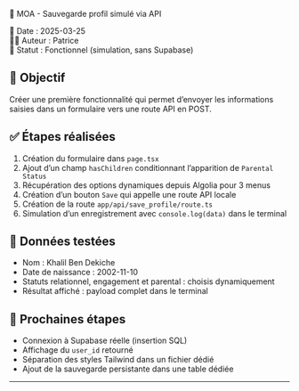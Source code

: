 📝 MOA - Sauvegarde profil simulé via API

📅 Date : 2025-03-25  
👨‍💻 Auteur : Patrice  
🧪 Statut : Fonctionnel (simulation, sans Supabase)

## 🎯 Objectif

Créer une première fonctionnalité qui permet d’envoyer les informations saisies dans un formulaire vers une route API en POST.

## ✅ Étapes réalisées

1. Création du formulaire dans `page.tsx`
2. Ajout d’un champ `hasChildren` conditionnant l’apparition de `Parental Status`
3. Récupération des options dynamiques depuis Algolia pour 3 menus
4. Création d’un bouton `Save` qui appelle une route API locale
5. Création de la route `app/api/save_profile/route.ts`
6. Simulation d’un enregistrement avec `console.log(data)` dans le terminal

## 🔄 Données testées

- Nom : Khalil Ben Dekiche
- Date de naissance : 2002-11-10
- Statuts relationnel, engagement et parental : choisis dynamiquement
- Résultat affiché : payload complet dans le terminal

## 📍 Prochaines étapes

- Connexion à Supabase réelle (insertion SQL)
- Affichage du `user_id` retourné
- Séparation des styles Tailwind dans un fichier dédié
- Ajout de la sauvegarde persistante dans une table dédiée

---
